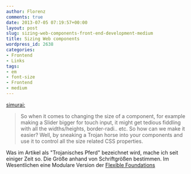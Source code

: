 ```yaml
---
author: Florenz
comments: true
date: 2013-07-05 07:19:57+00:00
layout: post
slug: sizing-web-components-front-end-development-medium
title: Sizing Web components
wordpress_id: 2638
categories:
- Frontend
- Links
tags:
- em
- font-size
- Frontend
- medium
---
```


[simurai:](https://medium.com/front-end-development/8f433689736f)





> 
  
> 
> So when it comes to changing the size of a component, for example making a Slider bigger for touch input, it might get tedious fiddling with all the widths/heights, border-radi.. etc. So how can we make it easier? Well, by sneaking a Trojan horse into your components and use it to control all the size related CSS properties.
> 
> 






Was im Artikel als "Trojanisches Pferd" bezeichnet wird, mache ich seit einiger Zeit so. Die Größe anhand von Schriftgrößen bestimmen. Im Wesentlichen eine Modulare Version der [Flexible Foundations](http://trentwalton.com/2013/01/07/flexible-foundations/)



